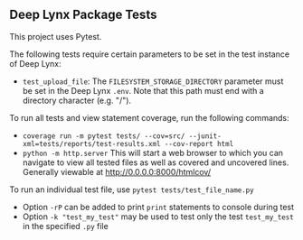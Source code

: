 ## Deep Lynx Package Tests

This project uses Pytest.  

The following tests require certain parameters to be set in the test instance of Deep Lynx:  
- `test_upload_file`: The `FILESYSTEM_STORAGE_DIRECTORY` parameter must be set in the Deep Lynx `.env`. Note that this path must end with a directory character (e.g. "/").

To run all tests and view statement coverage, run the following commands:
- `coverage run -m pytest tests/ --cov=src/ --junit-xml=tests/reports/test-results.xml --cov-report html`  
- `python -m http.server`  This will start a web browser to which you can navigate to view all tested files as well as covered and uncovered lines.  
Generally viewable at http://0.0.0.0:8000/htmlcov/  

To run an individual test file, use `pytest tests/test_file_name.py`  
- Option `-rP` can be added to print `print` statements to console during test  
- Option `-k "test_my_test"` may be used to test only the test `test_my_test` in the specified `.py` file  